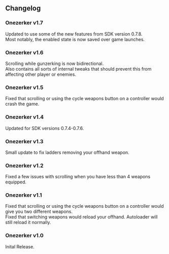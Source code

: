 ## Changelog

### Onezerker v1.7
Updated to use some of the new features from SDK version 0.7.8.    
Most notably, the enabled state is now saved over game launches.

### Onezerker v1.6
Scrolling while gunzerking is now bidirectional.    
Also contains all sorts of internal tweaks that should prevent this from affecting other player or enemies.

### Onezerker v1.5
Fixed that scrolling or using the cycle weapons button on a controller would crash the game.

### Onezerker v1.4
Updated for SDK versions 0.7.4-0.7.6.

### Onezerker v1.3
Small update to fix ladders removing your offhand weapon.

### Onezerker v1.2
Fixed a few issues with scrolling when you have less than 4 weapons equipped.

### Onezerker v1.1
Fixed that scrolling or using the cycle weapons button on a controller would give you two different weapons.    
Fixed that switching weapons would reload your offhand. Autoloader will still reload it normally.

### Onezerker v1.0
Inital Release.
